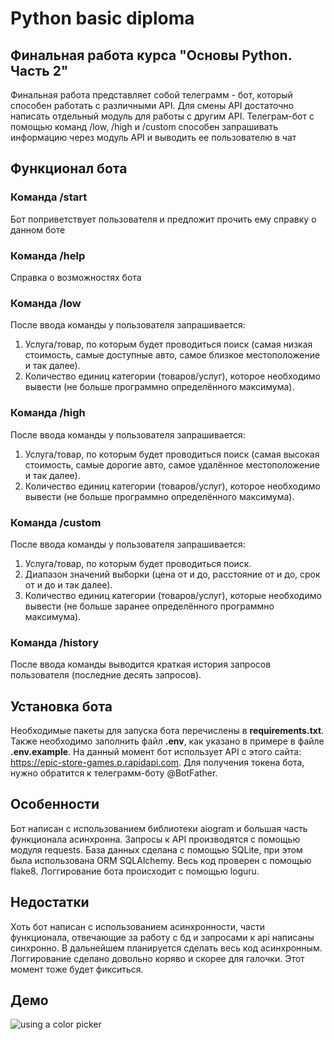 Python basic diploma
=
Финальная работа курса "Основы Python. Часть 2"
-
Финальная работа представляет собой телеграмм - бот, который способен работать с различными API. Для смены API
достаточно написать отдельный модуль для работы с другим API. Телеграм-бот с помощью команд /low, /high и 
/custom способен запрашивать информацию через модуль API и выводить ее пользователю в чат

Функционал бота
-
### Команда /start
Бот поприветствует пользователя и предложит прочить ему справку о данном боте

### Команда /help
Справка о возможностях бота

### Команда /low

После ввода команды у пользователя запрашивается:
1. Услуга/товар, по которым будет проводиться поиск (самая низкая стоимость,
самые доступные авто, самое близкое местоположение и так далее).
2. Количество единиц категории (товаров/услуг), которое необходимо вывести (не
больше программно определённого максимума).
### Команда /high
После ввода команды у пользователя запрашивается:
1. Услуга/товар, по которым будет проводиться поиск (самая высокая стоимость,
самые дорогие авто, самое удалённое местоположение и так далее).
2. Количество единиц категории (товаров/услуг), которое необходимо вывести (не
больше программно определённого максимума).
### Команда /custom
После ввода команды у пользователя запрашивается:
1. Услуга/товар, по которым будет проводиться поиск.
2. Диапазон значений выборки (цена от и до, расстояние от и до, срок от и до и так
далее).
3. Количество единиц категории (товаров/услуг), которые необходимо вывести (не
больше заранее определённого программно максимума).
### Команда /history
После ввода команды выводится краткая история запросов пользователя (последние
десять запросов).

## Установка бота
Необходимые пакеты для запуска бота перечислены в **requirements.txt**. Также необходимо заполнить файл **.env**,
как указано в примере в файле **.env.example**. На данный момент бот использует API с этого сайта:
https://epic-store-games.p.rapidapi.com. Для получения токена бота, нужно обратится к телеграмм-боту @BotFather.

## Особенности
Бот написан с использованием библиотеки aiogram и большая часть функционала асинхронна. Запросы к API производятся
с помощью модуля requests. База данных сделана с помощью SQLite, при этом была использована ORM SQLAlchemy.
Весь код проверен с помощью flake8. Логгирование бота происходит с помощью loguru.

## Недостатки
Хоть бот написан с использованием асинхронности, части функционала, отвечающие за работу с бд и запросами к api написаны
синхронно. В дальнейшем планируется сделать весь код асинхронным. Логгирование сделано довольно коряво и скорее для
галочки. Этот момент тоже будет фикситься.

## Демо
![using a color picker](demo.gif)
